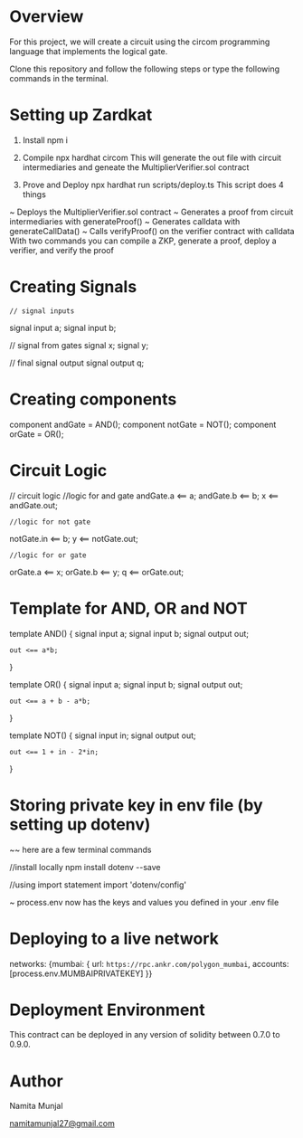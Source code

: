# Overview
For this project, we will create a circuit using the circom programming language that implements the logical gate.

Clone this repository and follow the following steps or type the following commands in the terminal.

# Setting up Zardkat
1. Install
npm i

2. Compile
npx hardhat circom This will generate the out file with circuit intermediaries and geneate the MultiplierVerifier.sol contract

3. Prove and Deploy
npx hardhat run scripts/deploy.ts This script does 4 things

~ Deploys the MultiplierVerifier.sol contract
~ Generates a proof from circuit intermediaries with generateProof()
~ Generates calldata with generateCallData()
~ Calls verifyProof() on the verifier contract with calldata
With two commands you can compile a ZKP, generate a proof, deploy a verifier, and verify the proof

# Creating Signals
    // signal inputs
   signal input a;
   signal input b;

   // signal from gates
   signal x;
   signal y;

   // final signal output
   signal output q;

# Creating components
   component andGate = AND();
   component notGate = NOT();
   component orGate = OR();


# Circuit Logic
  // circuit logic
   //logic for and gate
   andGate.a <== a;
   andGate.b <== b;
   x <== andGate.out;


    //logic for not gate
   notGate.in <== b;
   y <== notGate.out;


    //logic for or gate
   orGate.a <== x;
   orGate.b <== y;
   q <== orGate.out;

# Template for AND, OR and NOT

template AND() {
    signal input a;
    signal input b;
    signal output out;

    out <== a*b;
}

template OR() {
    signal input a;
    signal input b;
    signal output out;

    out <== a + b - a*b;
}

template NOT() {
    signal input in;
    signal output out;

    out <== 1 + in - 2*in;
}


# Storing private key in env file (by setting up dotenv)
~~ here are a few terminal commands

//install locally
npm install dotenv --save

//using import statement
import 'dotenv/config'

~ process.env now has the keys and values you defined in your .env file



# Deploying to a live network

  networks:
  {mumbai: {
    url: `https://rpc.ankr.com/polygon_mumbai`,
    accounts: [process.env.MUMBAIPRIVATEKEY]
  }}


# Deployment Environment
This contract can be deployed in any version of solidity between 0.7.0 to 0.9.0.

# Author
Namita Munjal

namitamunjal27@gmail.com


